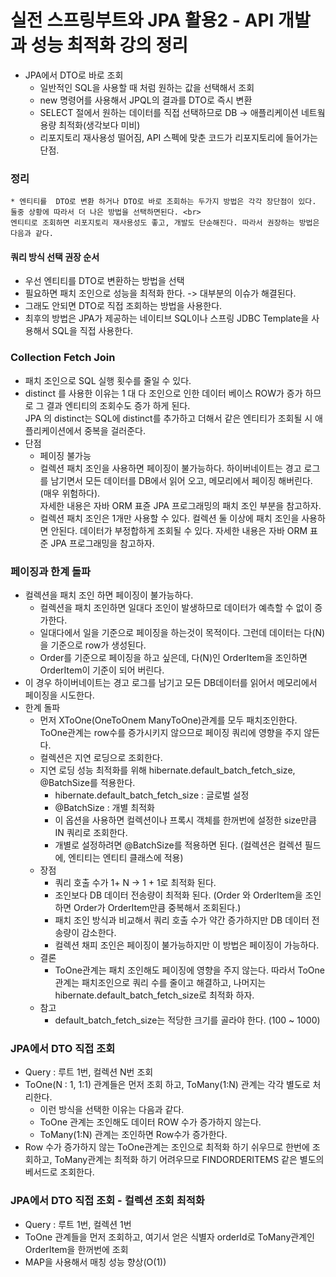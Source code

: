 # 실전 스프링부트와 JPA 활용2 - API 개발과 성능 최적화 강의 정리

* JPA에서 DTO로 바로 조회
    * 일반적인 SQL을 사용할 때 처럼 원하는 값을 선택해서 조회
    * new 명령어를 사용해서 JPQL의 결과를 DTO로 즉시 변환
    * SELECT 절에서 원하는 데이터를 직접 선택하므로 DB -> 애플리케이션 네트웤 용량 최적화(생각보다 미비)
    * 리포지토리 재사용성 떨어짐, API 스펙에 맞춘 코드가 리포지토리에 들어가는 단점.
    

### 정리
    * 엔티티를  DTO로 변환 하거나 DTO로 바로 조회하는 두가지 방법은 각각 장단점이 있다. 둘중 상황에 따라서 더 나은 방법을 선택하면된다. <br>
    엔티티로 조회하면 리포지토리 재사용성도 좋고, 개발도 단순해진다. 따라서 권장하는 방법은 다음과 같다.
#### 쿼리 방식 선택 권장 순서
* 우선 엔티티를 DTO로 변환하는 방법을 선택
* 필요하면 패치 조인으로 성능을 최적화 한다. -> 대부분의 이슈가 해결된다.
* 그래도 안되면 DTO로 직접 조회하는 방법을 사용한다.
* 최후의 방법은 JPA가 제공하는 네이티브 SQL이나 스프링 JDBC Template을 사용해서 SQL을 직접 사용한다. 
    
### Collection Fetch Join
* 패치 조인으로 SQL 실행 횟수를 줄일 수 있다.
* distinct 를 사용한 이유는 1 대 다 조인으로 인한 데이터 베이스 ROW가 증가 하므로 그 결과 엔티티의 조회수도 증가 하게 된다. <br>
JPA 의 distinct는 SQL에 distinct를 추가하고 더해서 같은 엔티티가 조회될 시 애플리케이션에서 중복을 걸러준다.
* 단점
    * 페이징 불가능
    * 컬렉션 패치 조인을 사용하면 페이징이 불가능하다. 하이버네이트는 경고 로그를 남기면서 모든 데이터를 DB에서 읽어 오고, 메모리에서 페이징 해버린다. (매우 위험하다).
    <br> 자세한 내용은 자바 ORM 표쥰 JPA 프로그래밍의 패치 조인 부분을 참고하자.
    * 컬렉션 패치 조인은 1개만 사용할 수 있다. 컬렉션 둘 이상에 패치 조인을 사용하면 안된다. 데이터가 부정합하게 조회될 수 있다. 
    자세한 내용은 자바 ORM 표준 JPA 프로그래밍을 참고하자.
### 페이징과 한계 돌파
* 컬렉션을 패치 조인 하면 페이징이 불가능하다.
    * 컬렉션을 패치 조인하면 일대다 조인이 발생하므로 데이터가 예측할 수 없이 증가한다.
    * 일대다에서 일을 기준으로 페이징을 하는것이 목적이다. 그런데 데이터는 다(N)을 기준으로 row가 생성된다.
    * Order를 기준으로 페이징을 하고 싶은데, 다(N)인 OrderItem을 조인하면 OrderItem이 기준이 되어 버린다.
* 이 경우 하이버네이트는 경고 로그를 남기고 모든 DB데이터를 읽어서 메모리에서 페이징을 시도한다.
* 한계 돌파
    * 먼저 XToOne(OneToOnem ManyToOne)관계를 모두 패치조인한다. ToOne관계는 row수를 증가시키지 않으므로 페이징 쿼리에 영향을 주지 않든다.
    * 컬렉션은 지연 로딩으로 조회한다.
    * 지연 로딩 성능 최적화를 위해 hibernate.default_batch_fetch_size, @BatchSize를 적용한다.
        * hibernate.default_batch_fetch_size : 글로벌 설정
        * @BatchSize : 개별 최적화
        * 이 옵션을 사용하면 컬렉션이나 프록시 객체를 한꺼번에 설정한 size만큼 IN 쿼리로 조회한다.
        * 개별로 설정하려면 @BatchSize를 적용하면 된다. (컬렉션은 컬렉션 필드에, 엔티티는 엔티티 클래스에 적용)
    * 장점 
        * 쿼리 호출 수가 1+ N -> 1 + 1로 최적화 된다.
        * 조인보다 DB 데이터 전송량이 최적화 된다. (Order 와 OrderItem을 조인하면 Order가 OrderItem만큼 중복해서 조회된다.)
        * 패치 조인 방식과 비교해서 쿼리 호출 수가 약간 증가하지만 DB 데이터 전송량이 감소한다.
        * 컬렉션 채피 조인은 페이징이 불가능하지만 이 방법은 페이징이 가능하다.
    * 결론 
        * ToOne관계는 패치 조인해도 페이징에 영향을 주지 않는다. 따라서 ToOne관계는 패치조인으로 쿼리 수를 줄이고 해결하고, 나머지는 hibernate.default_batch_fetch_size로 최적화 하자.
    * 참고
        * default_batch_fetch_size는 적당한 크기를 골라야 한다. (100 ~ 1000)
### JPA에서 DTO 직접 조회
* Query : 루트 1번, 컬렉션 N번 조회
* ToOne(N : 1, 1:1) 관계들은 먼저 조회 하고, ToMany(1:N) 관계는 각각 별도로 처리한다.
    * 이런 방식을 선택한 이유는 다음과 같다.
    * ToOne 관계는 조인해도 데이터 ROW 수가 증가하지 않는다.
    * ToMany(1:N) 관계는 조인하면 Row수가 증가한다.
* Row 수가 증가하지 않는 ToOne관계는 조인으로 최적화 하기 쉬우므로 한번에 조회하고, ToMany관계는 최적화 하기 어려우므로 FINDORDERITEMS 같은 별도의 베서드로 조회한다.
### JPA에서 DTO 직접 조회 - 컬렉션 조회 최적화
* Query : 루트 1번, 컬렉션 1번
* ToOne 관계들을 먼저 조회하고, 여기서 얻은 식별자 orderId로 ToMany관계인 OrderItem을 한꺼번에 조회 
* MAP을 사용해서 매칭 성능 향상(O(1))
